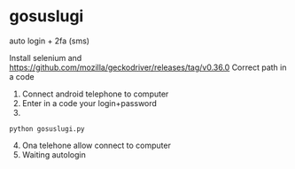 # gosuslugi
auto login + 2fa (sms)

Install selenium and https://github.com/mozilla/geckodriver/releases/tag/v0.36.0
Correct path in a code


1) Connect android telephone to computer
2) Enter in a code your login+password
3) 
```
python gosuslugi.py
```
4) Ona telehone allow connect to computer
5) Waiting autologin
